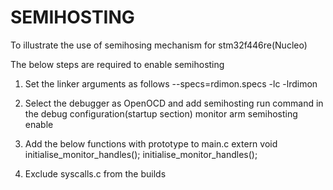 # SEMIHOSTING

To illustrate the use of semihosing mechanism for stm32f446re(Nucleo)


The below steps are required to enable semihosting
 
 1. Set the linker arguments as follows
    --specs=rdimon.specs -lc -lrdimon
 
 2. Select the debugger as OpenOCD and add semihosting run command in the
    debug configuration(startup section)
    monitor arm semihosting enable

 3. Add the below functions with prototype to main.c
    extern void initialise_monitor_handles();
    initialise_monitor_handles();
   
 4. Exclude syscalls.c from the builds
